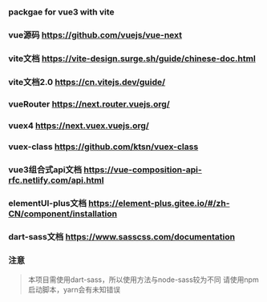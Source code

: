 ### packgae for vue3 with vite

### vue源码 <https://github.com/vuejs/vue-next>

### vite文档 <https://vite-design.surge.sh/guide/chinese-doc.html>

### vite文档2.0 <https://cn.vitejs.dev/guide/>

### vueRouter <https://next.router.vuejs.org/>

### vuex4 <https://next.vuex.vuejs.org/>

### vuex-class <https://github.com/ktsn/vuex-class>

### vue3组合式api文档 <https://vue-composition-api-rfc.netlify.com/api.html>

### elementUI-plus文档 <https://element-plus.gitee.io/#/zh-CN/component/installation>

### dart-sass文档 <https://www.sasscss.com/documentation>

### 注意

> 本项目需使用dart-sass，所以使用方法与node-sass较为不同
> 请使用npm启动脚本，yarn会有未知错误
